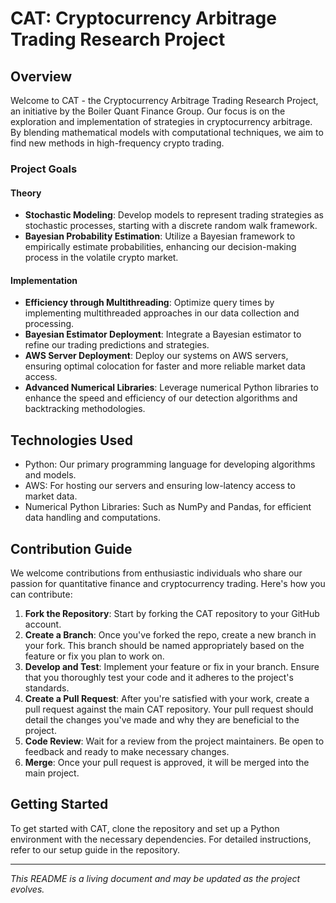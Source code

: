 # CAT: Cryptocurrency Arbitrage Trading Research Project

## Overview

Welcome to CAT - the Cryptocurrency Arbitrage Trading Research Project, an initiative by the Boiler Quant Finance Group. Our focus is on the exploration and implementation of strategies in cryptocurrency arbitrage. By blending mathematical models with computational techniques, we aim to find new methods in high-frequency crypto trading.

### Project Goals

#### Theory
- **Stochastic Modeling**: Develop models to represent trading strategies as stochastic processes, starting with a discrete random walk framework.
- **Bayesian Probability Estimation**: Utilize a Bayesian framework to empirically estimate probabilities, enhancing our decision-making process in the volatile crypto market.

#### Implementation
- **Efficiency through Multithreading**: Optimize query times by implementing multithreaded approaches in our data collection and processing.
- **Bayesian Estimator Deployment**: Integrate a Bayesian estimator to refine our trading predictions and strategies.
- **AWS Server Deployment**: Deploy our systems on AWS servers, ensuring optimal colocation for faster and more reliable market data access.
- **Advanced Numerical Libraries**: Leverage numerical Python libraries to enhance the speed and efficiency of our detection algorithms and backtracking methodologies.

## Technologies Used
- Python: Our primary programming language for developing algorithms and models.
- AWS: For hosting our servers and ensuring low-latency access to market data.
- Numerical Python Libraries: Such as NumPy and Pandas, for efficient data handling and computations.

## Contribution Guide

We welcome contributions from enthusiastic individuals who share our passion for quantitative finance and cryptocurrency trading. Here's how you can contribute:

1. **Fork the Repository**: Start by forking the CAT repository to your GitHub account.
2. **Create a Branch**: Once you've forked the repo, create a new branch in your fork. This branch should be named appropriately based on the feature or fix you plan to work on.
3. **Develop and Test**: Implement your feature or fix in your branch. Ensure that you thoroughly test your code and it adheres to the project's standards.
4. **Create a Pull Request**: After you're satisfied with your work, create a pull request against the main CAT repository. Your pull request should detail the changes you've made and why they are beneficial to the project.
5. **Code Review**: Wait for a review from the project maintainers. Be open to feedback and ready to make necessary changes.
6. **Merge**: Once your pull request is approved, it will be merged into the main project.

## Getting Started

To get started with CAT, clone the repository and set up a Python environment with the necessary dependencies. For detailed instructions, refer to our setup guide in the repository.

---

*This README is a living document and may be updated as the project evolves.*
